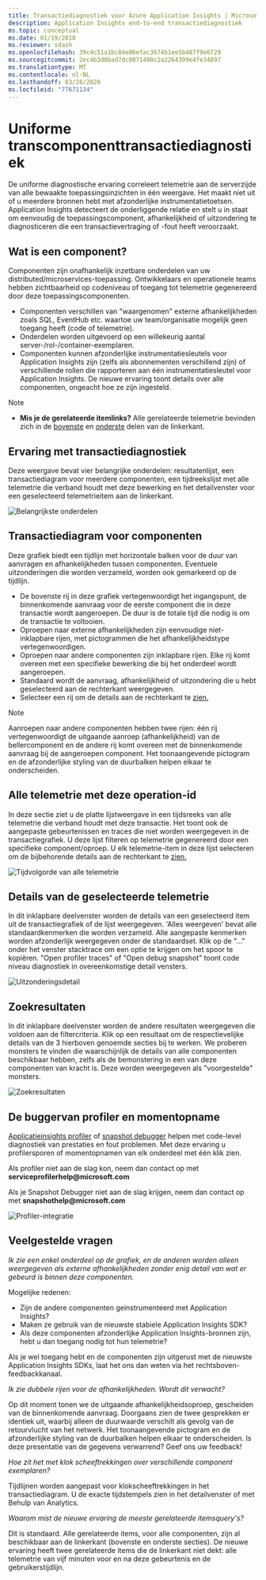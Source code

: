 ```yaml
---
title: Transactiediagnostiek voor Azure Application Insights | Microsoft Documenten
description: Application Insights end-to-end transactiediagnostiek
ms.topic: conceptual
ms.date: 01/19/2018
ms.reviewer: sdash
ms.openlocfilehash: 39c4c51a1bc84e06efac3674b1ee5b487f9e6729
ms.sourcegitcommit: 2ec4b3d0bad7dc0071400c2a2264399e4fe34897
ms.translationtype: MT
ms.contentlocale: nl-NL
ms.lasthandoff: 03/28/2020
ms.locfileid: "77671134"
---
```

# <a name="unified-cross-component-transaction-diagnostics"></a>Uniforme transcomponenttransactiediagnostiek

De uniforme diagnostische ervaring correleert telemetrie aan de serverzijde van alle bewaakte toepassingsinzichten in één weergave. Het maakt niet uit of u meerdere bronnen hebt met afzonderlijke instrumentatietoetsen. Application Insights detecteert de onderliggende relatie en stelt u in staat om eenvoudig de toepassingscomponent, afhankelijkheid of uitzondering te diagnosticeren die een transactievertraging of -fout heeft veroorzaakt.

## <a name="what-is-a-component"></a>Wat is een component?

Componenten zijn onafhankelijk inzetbare onderdelen van uw distributed/microservices-toepassing. Ontwikkelaars en operationele teams hebben zichtbaarheid op codeniveau of toegang tot telemetrie gegenereerd door deze toepassingscomponenten.

* Componenten verschillen van "waargenomen" externe afhankelijkheden zoals SQL, EventHub etc. waartoe uw team/organisatie mogelijk geen toegang heeft (code of telemetrie).
* Onderdelen worden uitgevoerd op een willekeurig aantal server-/rol-/container-exemplaren.
* Componenten kunnen afzonderlijke instrumentatiesleutels voor Application Insights zijn (zelfs als abonnementen verschillend zijn) of verschillende rollen die rapporteren aan één instrumentatiesleutel voor Application Insights. De nieuwe ervaring toont details over alle componenten, ongeacht hoe ze zijn ingesteld.

> [!NOTE]
> * **Mis je de gerelateerde itemlinks?** Alle gerelateerde telemetrie bevinden zich in de [bovenste](#cross-component-transaction-chart) en [onderste](#all-telemetry-with-this-operation-id) delen van de linkerkant. 

## <a name="transaction-diagnostics-experience"></a>Ervaring met transactiediagnostiek
Deze weergave bevat vier belangrijke onderdelen: resultatenlijst, een transactiediagram voor meerdere componenten, een tijdreekslijst met alle telemetrie die verband houdt met deze bewerking en het detailvenster voor een geselecteerd telemetrieitem aan de linkerkant.

![Belangrijkste onderdelen](media/transaction-diagnostics/4partsCrossComponent.png)

## <a name="cross-component-transaction-chart"></a>Transactiediagram voor componenten

Deze grafiek biedt een tijdlijn met horizontale balken voor de duur van aanvragen en afhankelijkheden tussen componenten. Eventuele uitzonderingen die worden verzameld, worden ook gemarkeerd op de tijdlijn.

* De bovenste rij in deze grafiek vertegenwoordigt het ingangspunt, de binnenkomende aanvraag voor de eerste component die in deze transactie wordt aangeroepen. De duur is de totale tijd die nodig is om de transactie te voltooien.
* Oproepen naar externe afhankelijkheden zijn eenvoudige niet-inklapbare rijen, met pictogrammen die het afhankelijkheidstype vertegenwoordigen.
* Oproepen naar andere componenten zijn inklapbare rijen. Elke rij komt overeen met een specifieke bewerking die bij het onderdeel wordt aangeroepen.
* Standaard wordt de aanvraag, afhankelijkheid of uitzondering die u hebt geselecteerd aan de rechterkant weergegeven.
* Selecteer een rij om de details aan de rechterkant te [zien.](#details-of-the-selected-telemetry) 

> [!NOTE]
> Aanroepen naar andere componenten hebben twee rijen: één rij vertegenwoordigt de uitgaande aanroep (afhankelijkheid) van de bellercomponent en de andere rij komt overeen met de binnenkomende aanvraag bij de aangeroepen component. Het toonaangevende pictogram en de afzonderlijke styling van de duurbalken helpen elkaar te onderscheiden.

## <a name="all-telemetry-with-this-operation-id"></a>Alle telemetrie met deze operation-id

In deze sectie ziet u de platte lijstweergave in een tijdsreeks van alle telemetrie die verband houdt met deze transactie. Het toont ook de aangepaste gebeurtenissen en traces die niet worden weergegeven in de transactiegrafiek. U deze lijst filteren op telemetrie gegenereerd door een specifieke component/oproep. U elk telemetrie-item in deze lijst selecteren om de bijbehorende details aan de rechterkant te [zien.](#details-of-the-selected-telemetry)

![Tijdvolgorde van alle telemetrie](media/transaction-diagnostics/allTelemetryDrawerOpened.png)

## <a name="details-of-the-selected-telemetry"></a>Details van de geselecteerde telemetrie

In dit inklapbare deelvenster worden de details van een geselecteerd item uit de transactiegrafiek of de lijst weergegeven. 'Alles weergeven' bevat alle standaardkenmerken die worden verzameld. Alle aangepaste kenmerken worden afzonderlijk weergegeven onder de standaardset. Klik op de "..." onder het venster stacktrace om een optie te krijgen om het spoor te kopiëren. "Open profiler traces" of "Open debug snapshot" toont code niveau diagnostiek in overeenkomstige detail vensters.

![Uitzonderingsdetail](media/transaction-diagnostics/exceptiondetail.png)

## <a name="search-results"></a>Zoekresultaten

In dit inklapbare deelvenster worden de andere resultaten weergegeven die voldoen aan de filtercriteria. Klik op een resultaat om de respectievelijke details van de 3 hierboven genoemde secties bij te werken. We proberen monsters te vinden die waarschijnlijk de details van alle componenten beschikbaar hebben, zelfs als de bemonstering in een van deze componenten van kracht is. Deze worden weergegeven als "voorgestelde" monsters.

![Zoekresultaten](media/transaction-diagnostics/searchResults.png)

## <a name="profiler-and-snapshot-debugger"></a>De buggervan profiler en momentopname

[Applicatieinsights profiler](../../azure-monitor/app/profiler.md) of [snapshot debugger](snapshot-debugger.md) helpen met code-level diagnostiek van prestaties en fout problemen. Met deze ervaring u profilersporen of momentopnamen van elk onderdeel met één klik zien.

Als profiler niet aan de slag kon, neem dan contact op met **serviceprofilerhelp\@microsoft.com**

Als je Snapshot Debugger niet aan de slag krijgen, neem dan contact op met **snapshothelp\@microsoft.com**

![Profiler-integratie](media/transaction-diagnostics/profilerTraces.png)

## <a name="faq"></a>Veelgestelde vragen

*Ik zie een enkel onderdeel op de grafiek, en de anderen worden alleen weergegeven als externe afhankelijkheden zonder enig detail van wat er gebeurd is binnen deze componenten.*

Mogelijke redenen:

* Zijn de andere componenten geinstrumenteerd met Application Insights?
* Maken ze gebruik van de nieuwste stabiele Application Insights SDK?
* Als deze componenten afzonderlijke Application Insights-bronnen zijn, hebt u dan toegang nodig tot hun telemetrie?

Als je wel toegang hebt en de componenten zijn uitgerust met de nieuwste Application Insights SDKs, laat het ons dan weten via het rechtsboven-feedbackkanaal.

*Ik zie dubbele rijen voor de afhankelijkheden. Wordt dit verwacht?*

Op dit moment tonen we de uitgaande afhankelijkheidsoproep, gescheiden van de binnenkomende aanvraag. Doorgaans zien de twee gesprekken er identiek uit, waarbij alleen de duurwaarde verschilt als gevolg van de retourvlucht van het netwerk. Het toonaangevende pictogram en de afzonderlijke styling van de duurbalken helpen elkaar te onderscheiden. Is deze presentatie van de gegevens verwarrend? Geef ons uw feedback!

*Hoe zit het met klok scheeftrekkingen over verschillende component exemplaren?*

Tijdlijnen worden aangepast voor klokscheeftrekkingen in het transactiediagram. U de exacte tijdstempels zien in het detailvenster of met Behulp van Analytics.

*Waarom mist de nieuwe ervaring de meeste gerelateerde itemsquery's?*

Dit is standaard. Alle gerelateerde items, voor alle componenten, zijn al beschikbaar aan de linkerkant (bovenste en onderste secties). De nieuwe ervaring heeft twee gerelateerde items die de linkerkant niet dekt: alle telemetrie van vijf minuten voor en na deze gebeurtenis en de gebruikerstijdlijn.
